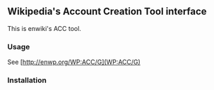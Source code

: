 ## Wikipedia's Account Creation Tool interface

This is enwiki's ACC tool.

### Usage

See [http://enwp.org/WP:ACC/G](WP:ACC/G)

### Installation



